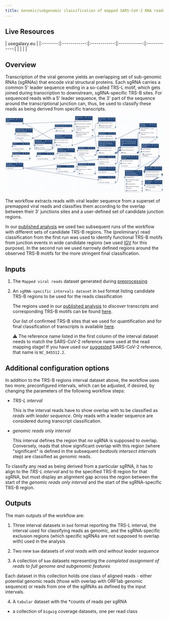 ```yaml
---
title: Genomic/subgenomic classification of mapped SARS-CoV-2 RNA reads
---
```


## Live Resources

| usegalaxy.eu |
|:--------:|:------------:|:------------:|:------------:|:------------:|
| <FlatShield label="Mapped reads classification workflow" message="run" href="https://usegalaxy.eu/u/wolfgang-maier/w/sars-cov-2-classify-ont-reads-by-transcript-junctions" alt="Galaxy workflow" />|
| |


## Overview

Transcription of the viral genome yields an overlapping set of sub-genomic RNAs (sgRNAs) that encode viral structural proteins.
Each sgRNA carries a common 5' leader sequence ending in a so-called TRS-L motif, which gets joined during transcription to downstream, sgRNA-specific TRS-B sites.
For sequenced reads with a 5' leader sequence, the 3' part of the sequence around the transcriptional junction can, thus, be used to classify these reads as being derived from specific transcripts.

![A snapshot of the mapped reads classification workflow.](../img/sgrna-detection-snapshot.png)

The workflow extracts reads with viral leader sequence from a superset of premapped viral reads and classifies them according to the overlap between their 3' junctions sites and a user-defined set of candidate junction regions.

In our [published analysis](https://doi.org/10.1101/2020.07.18.204362) we used two subsequent runs of the workflow with different sets of candidate TRS-B regions.
The (preliminary) read classification from the first run was used to identify functional TRS-B motifs from junction events in wide candidate regions (we used [IGV](http://software.broadinstitute.org/software/igv/home) for this purpose).
In the second run we used narrowly defined regions around the observed TRS-B motifs for the more stringent final classification. 


## Inputs

1. The `Mapped viral reads` dataset generated during [preprocessing](../1-preprocessing)
2. An `sgRNA-specific intervals dataset` in `bed` format listing candidate TRS-B regions to be used for the reads classification

   The regions used in our [published analysis](https://doi.org/10.1101/2020.07.18.204362) to *discover* transcripts and corresponding TRS-B motifs can be found [here](trsb-discovery.bed).

   Our list of confirmed TRS-B sites that we used for quantification and for final classification of transcripts is available [here](trsb-confirmed.bed).

   :warning: The reference name listed in the first column of the interval dataset needs to match the SARS-CoV-2 reference name used at the read mapping stage! If you have used our [suggested](../1-preprocessing#reference-sequence) SARS-CoV-2 reference, that name is `NC_045512.2`.


## Additional configuration options

In addition to the TRS-B regions interval dataset above, the workflow uses two more, preconfigured intervals, which can be adjusted, if desired, by changing the parameters of the following workflow steps:

- *TRS-L interval*

  This is the interval reads have to show overlap with to be classified as *reads with leader sequence*.
  Only reads with a leader sequence are considered during transcript classification.

- *genomic reads only interval*

  This interval defines the region that *no* sgRNA is supposed to overlap.
  Conversely, reads that show significant overlap with this region (where "significant" is defined in the subsequent *bedtools intersect intervals* step) are classified as *genomic* reads.

To classify any read as being derived from a particular sgRNA, it has to align to the *TRS-L interval* and to the specified TRS-B region for that sgRNA, but must display an alignment gap across the region between the start of the *genomic reads only interval* and the start of the sgRNA-specific TRS-B region.


## Outputs

The main outputs of the workflow are:

1. Three interval datasets in `bed` format reporting the TRS-L interval, the interval used for classifying reads as genomic, and the sgRNA-specific exclusion regions (which specific sgRNAs are not supposed to overlap with) used in the analysis

2. Two new `bam` datasets of *viral reads with and without leader sequence*
3. A collection of `bam` datasets representing the *completed assignment of reads to full genome and subgenomic features*

  Each dataset in this collection holds one class of aligned reads - either potential genomic reads (those with overlap with ORF1ab genomic sequence) or reads from one of the sgRNAs as defined by the input intervals.

4. A `tabular` dataset with the *counts of reads per sgRNA

- a collection of `bigwig` coverage datasets, one per read class
